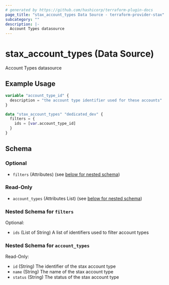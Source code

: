```yaml
---
# generated by https://github.com/hashicorp/terraform-plugin-docs
page_title: "stax_account_types Data Source - terraform-provider-stax"
subcategory: ""
description: |-
  Account Types datasource
---
```


# stax_account_types (Data Source)

Account Types datasource

## Example Usage

```terraform
variable "account_type_id" {
  description = "the account type identifier used for these accounts"
}

data "stax_account_types" "dedicated_dev" {
  filters = {
    ids = [var.account_type_id]
  }
}
```

<!-- schema generated by tfplugindocs -->
## Schema

### Optional

- `filters` (Attributes) (see [below for nested schema](#nestedatt--filters))

### Read-Only

- `account_types` (Attributes List) (see [below for nested schema](#nestedatt--account_types))

<a id="nestedatt--filters"></a>
### Nested Schema for `filters`

Optional:

- `ids` (List of String) A list of identifiers used to filter account types


<a id="nestedatt--account_types"></a>
### Nested Schema for `account_types`

Read-Only:

- `id` (String) The identifier of the stax account type
- `name` (String) The name of the stax account type
- `status` (String) The status of the stax account type
